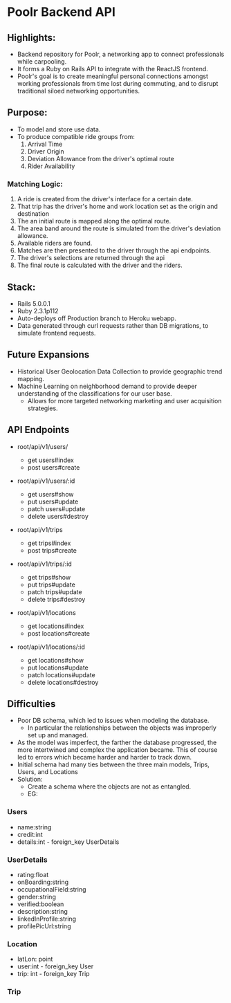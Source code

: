 # Poolr Backend API

## Highlights:

* Backend repository for Poolr, a networking app to connect professionals while carpooling.
* It forms a Ruby on Rails API to integrate with the ReactJS frontend.
* Poolr's goal is to create meaningful personal connections amongst working professionals from time lost during commuting, and to disrupt traditional siloed networking opportunities.

## Purpose:
* To model and store use data.
* To produce compatible ride groups from:
  1. Arrival Time
  2. Driver Origin
  3. Deviation Allowance from the driver's optimal route
  4. Rider Availability

### Matching Logic:
1. A ride is created from the driver's interface for a certain date.
2. That trip has the driver's home and work location set as the origin and destination
3. The an initial route is mapped along the optimal route.
4. The area band around the route is simulated from the driver's deviation allowance.
5. Available riders are found.
6. Matches are then presented to the driver through the api endpoints.
7. The driver's selections are returned through the api 
8. The final route is calculated with the driver and the riders.

## Stack:
* Rails 5.0.0.1
* Ruby 2.3.1p112
* Auto-deploys off Production branch to Heroku webapp.
* Data generated through curl requests rather than DB migrations, to simulate frontend requests.

## Future Expansions
* Historical User Geolocation Data Collection to provide geographic trend mapping.
* Machine Learning on neighborhood demand to provide deeper understanding of the classifications for our user base.
  * Allows for more targeted networking marketing and user acquisition strategies. 

## API Endpoints

* root/api/v1/users/
   * get      users#index
   * post     users#create

* root/api/v1/users/:id
   *  get      users#show
   *  put      users#update
   *  patch    users#update
   *  delete   users#destroy

* root/api/v1/trips
   * get     trips#index
   * post    trips#create

* root/api/v1/trips/:id
   *  get     trips#show
   *  put     trips#update
   *  patch   trips#update
   *  delete  trips#destroy

*  root/api/v1/locations
   *  get     locations#index
   *  post    locations#create

*  root/api/v1/locations/:id
   *  get     locations#show
   *  put     locations#update
   *  patch   locations#update
   *  delete  locations#destroy


## Difficulties
* Poor DB schema, which led to issues when modeling the database.
  * In particular the relationships between the objects was improperly set up and managed.
* As the model was imperfect, the farther the database progressed, the more intertwined and complex the application became. This of course led to errors which became harder and harder to track down.
* Initial schema had many ties between the three main models, Trips, Users, and Locations
* Solution:
  * Create a schema where the objects are not as entangled.
  * EG:

### Users
 - name:string
 - credit:int
 - details:int - foreign_key UserDetails

### UserDetails
 - rating:float
 - onBoarding:string
 - occupationalField:string
 - gender:string
 - verified:boolean
 - description:string
 - linkedInProfile:string
 - profilePicUrl:string

### Location
 - latLon: point
 - user:int - foreign_key User
 - trip: int - foreign_key Trip

### Trip

